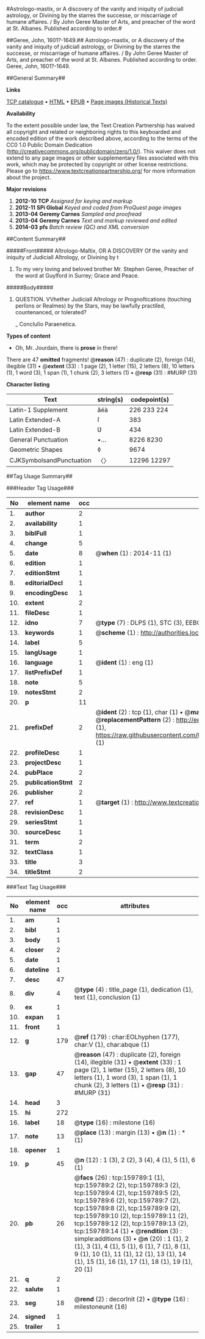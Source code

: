 #Astrologo-mastix, or A discovery of the vanity and iniquity of judiciall astrology, or Divining by the starres the successe, or miscarriage of humane affaires. / By John Geree Master of Arts, and preacher of the word at St. Albanes. Published according to order.#

##Geree, John, 1601?-1649.##
Astrologo-mastix, or A discovery of the vanity and iniquity of judiciall astrology, or Divining by the starres the successe, or miscarriage of humane affaires. / By John Geree Master of Arts, and preacher of the word at St. Albanes. Published according to order.
Geree, John, 1601?-1649.

##General Summary##

**Links**

[TCP catalogue](http://www.ota.ox.ac.uk/tcp/)  • 
[HTML](http://tei.it.ox.ac.uk/tcp/Texts-HTML/free/A85/A85938.html)  • 
[EPUB](http://tei.it.ox.ac.uk/tcp/Texts-EPUB/free/A85/A85938.epub) • 
[Page images (Historical Texts)](https://historicaltexts.jisc.ac.uk/eebo-99861569e)

**Availability**

To the extent possible under law, the Text Creation Partnership has waived all copyright and related or neighboring rights to this keyboarded and encoded edition of the work described above, according to the terms of the CC0 1.0 Public Domain Dedication (http://creativecommons.org/publicdomain/zero/1.0/). This waiver does not extend to any page images or other supplementary files associated with this work, which may be protected by copyright or other license restrictions. Please go to https://www.textcreationpartnership.org/ for more information about the project.

**Major revisions**

1. __2012-10__ __TCP__ *Assigned for keying and markup*
1. __2012-11__ __SPi Global__ *Keyed and coded from ProQuest page images*
1. __2013-04__ __Geremy Carnes__ *Sampled and proofread*
1. __2013-04__ __Geremy Carnes__ *Text and markup reviewed and edited*
1. __2014-03__ __pfs__ *Batch review (QC) and XML conversion*

##Content Summary##

#####Front#####
Aſtrologo-Maſtix, OR A DISCOVERY Of the vanity and iniquity of Judiciall Aſtrology, or Divining by t
1. To my very loving and beloved brother Mr. Stephen Geree, Preacher of the word at Guylford in Surrey; Grace and Peace.

#####Body#####

1. QUESTION. VVhether Judiciall Aſtrology or Prognoſtications (touching perſons or Realmes) by the Stars, may be lawfully practiſed, countenanced, or tolerated?

    _ Concluſio Paraenetica.

**Types of content**

  * Oh, Mr. Jourdain, there is **prose** in there!

There are 47 **omitted** fragments! 
 @__reason__ (47) : duplicate (2), foreign (14), illegible (31)  •  @__extent__ (33) : 1 page (2), 1 letter (15), 2 letters (8), 10 letters (1), 1 word (3), 1 span (1), 1 chunk (2), 3 letters (1)  •  @__resp__ (31) : #MURP (31)

**Character listing**


|Text|string(s)|codepoint(s)|
|---|---|---|
|Latin-1 Supplement|âéà|226 233 224|
|Latin Extended-A|ſ|383|
|Latin Extended-B|Ʋ|434|
|General Punctuation|•…|8226 8230|
|Geometric Shapes|◊|9674|
|CJKSymbolsandPunctuation|〈〉|12296 12297|

##Tag Usage Summary##

###Header Tag Usage###

|No|element name|occ|attributes|
|---|---|---|---|
|1.|__author__|2||
|2.|__availability__|1||
|3.|__biblFull__|1||
|4.|__change__|5||
|5.|__date__|8| @__when__ (1) : 2014-11 (1)|
|6.|__edition__|1||
|7.|__editionStmt__|1||
|8.|__editorialDecl__|1||
|9.|__encodingDesc__|1||
|10.|__extent__|2||
|11.|__fileDesc__|1||
|12.|__idno__|7| @__type__ (7) : DLPS (1), STC (3), EEBO-CITATION (1), PROQUEST (1), VID (1)|
|13.|__keywords__|1| @__scheme__ (1) : http://authorities.loc.gov/ (1)|
|14.|__label__|5||
|15.|__langUsage__|1||
|16.|__language__|1| @__ident__ (1) : eng (1)|
|17.|__listPrefixDef__|1||
|18.|__note__|5||
|19.|__notesStmt__|2||
|20.|__p__|11||
|21.|__prefixDef__|2| @__ident__ (2) : tcp (1), char (1)  •  @__matchPattern__ (2) : ([0-9\-]+):([0-9IVX]+) (1), (.+) (1)  •  @__replacementPattern__ (2) : http://eebo.chadwyck.com/downloadtiff?vid=$1&page=$2 (1), https://raw.githubusercontent.com/textcreationpartnership/Texts/master/tcpchars.xml#$1 (1)|
|22.|__profileDesc__|1||
|23.|__projectDesc__|1||
|24.|__pubPlace__|2||
|25.|__publicationStmt__|2||
|26.|__publisher__|2||
|27.|__ref__|1| @__target__ (1) : http://www.textcreationpartnership.org/docs/. (1)|
|28.|__revisionDesc__|1||
|29.|__seriesStmt__|1||
|30.|__sourceDesc__|1||
|31.|__term__|2||
|32.|__textClass__|1||
|33.|__title__|3||
|34.|__titleStmt__|2||


###Text Tag Usage###

|No|element name|occ|attributes|
|---|---|---|---|
|1.|__am__|1||
|2.|__bibl__|1||
|3.|__body__|1||
|4.|__closer__|2||
|5.|__date__|1||
|6.|__dateline__|1||
|7.|__desc__|47||
|8.|__div__|4| @__type__ (4) : title_page (1), dedication (1), text (1), conclusion (1)|
|9.|__ex__|1||
|10.|__expan__|1||
|11.|__front__|1||
|12.|__g__|179| @__ref__ (179) : char:EOLhyphen (177), char:V (1), char:abque (1)|
|13.|__gap__|47| @__reason__ (47) : duplicate (2), foreign (14), illegible (31)  •  @__extent__ (33) : 1 page (2), 1 letter (15), 2 letters (8), 10 letters (1), 1 word (3), 1 span (1), 1 chunk (2), 3 letters (1)  •  @__resp__ (31) : #MURP (31)|
|14.|__head__|3||
|15.|__hi__|272||
|16.|__label__|18| @__type__ (16) : milestone (16)|
|17.|__note__|13| @__place__ (13) : margin (13)  •  @__n__ (1) : * (1)|
|18.|__opener__|1||
|19.|__p__|45| @__n__ (12) : 1 (3), 2 (2), 3 (4), 4 (1), 5 (1), 6 (1)|
|20.|__pb__|26| @__facs__ (26) : tcp:159789:1 (1), tcp:159789:2 (2), tcp:159789:3 (2), tcp:159789:4 (2), tcp:159789:5 (2), tcp:159789:6 (2), tcp:159789:7 (2), tcp:159789:8 (2), tcp:159789:9 (2), tcp:159789:10 (2), tcp:159789:11 (2), tcp:159789:12 (2), tcp:159789:13 (2), tcp:159789:14 (1)  •  @__rendition__ (3) : simple:additions (3)  •  @__n__ (20) : 1 (1), 2 (1), 3 (1), 4 (1), 5 (1), 6 (1), 7 (1), 8 (1), 9 (1), 10 (1), 11 (1), 12 (1), 13 (1), 14 (1), 15 (1), 16 (1), 17 (1), 18 (1), 19 (1), 20 (1)|
|21.|__q__|2||
|22.|__salute__|1||
|23.|__seg__|18| @__rend__ (2) : decorInit (2)  •  @__type__ (16) : milestoneunit (16)|
|24.|__signed__|1||
|25.|__trailer__|1||
